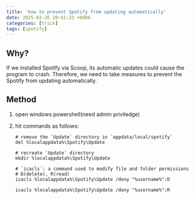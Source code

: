 ```yaml
---
title: 'how to prevent Spotify from updating automatically'
date: 2025-03-26 20:41:33 +0800
categories: [trick]
tags: [spotify]
---
```


## Why?

If we installed Spotify via Scoop, its automatic updates could cause the program to crash. Therefore, we need to take measures to prevent the Spotify from updating automatically.

## Method

1. open windows powershell(need admin priviledge)
2. hit commands as follows:

   ```shell
   # remove the `Update` directory in `appdata/local/spotify`
   del %localappdata%\Spotify\Update

   # recreate `Update` directory 
   mkdir %localappdata%\Spotify\Update

   # `icacls`: a command used to modify file and folder permissions
   # D(delete), R(read)
   icacls %localappdata%\Spotify\Update /deny "%username%":D

   icacls %localappdata%\Spotify\Update /deny "%username%":R
   ```

